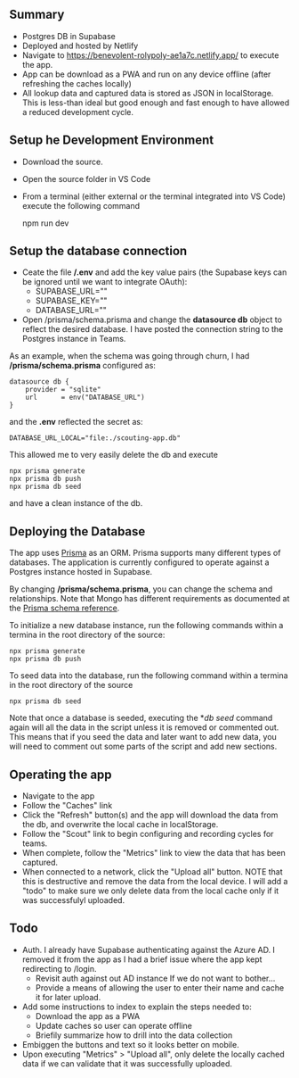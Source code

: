 ## Summary

- Postgres DB in Supabase
- Deployed and hosted by Netlify
- Navigate to https://benevolent-rolypoly-ae1a7c.netlify.app/ to execute the app.
- App can be download as a PWA and run on any device offline (after refreshing the caches locally)
- All lookup data and captured data is stored as JSON in localStorage. This is less-than ideal but good enough and fast enough to have allowed a reduced development cycle.


## Setup he Development Environment
- Download the source.
- Open the source folder in VS Code
- From a terminal (either external or the terminal integrated into VS Code) execute the following command

    npm run dev

## Setup the database connection

- Ceate the file **/.env** and add the key value pairs (the Supabase keys can be ignored until we want to integrate OAuth):
    - SUPABASE_URL=""
    - SUPABASE_KEY=""
    - DATABASE_URL=""
- Open /prisma/schema.prisma and change the **datasource db** object to reflect the desired database. I have posted the connection string to the Postgres instance in Teams.

As an example, when the schema was going through churn, I had **/prisma/schema.prisma** configured as: 

    datasource db {
        provider = "sqlite"
        url      = env("DATABASE_URL")
    }

and the **.env** reflected the secret as:

    DATABASE_URL_LOCAL="file:./scouting-app.db"

This allowed me to very easily delete the db and execute

    npx prisma generate
    npx prisma db push
    npx prisma db seed

and have a clean instance of the db. 


## Deploying the Database

The app uses [Prisma](https://www.prisma.io/docs) as an ORM. Prisma supports many different types of databases. The application is currently configured to operate against a Postgres instance hosted in Supabase.

By changing **/prisma/schema.prisma**, you can change the schema and relationships. Note that Mongo has different requirements as documented at the [Prisma schema reference](https://www.prisma.io/docs/reference/api-reference/prisma-schema-reference).

To initialize a new database instance, run the following commands within a termina in the root directory of the source:

    npx prisma generate
    npx prisma db push

To seed data into the database, run the following command within a termina in the root directory of the source

    npx prisma db seed

Note that once a database is seeded, executing the **db seed* command again will all the data in the script unless it is removed or commented out. This means that if you seed the data and later want to add new data, you will need to comment out some parts of the script and add new sections.


## Operating the app

- Navigate to the app
- Follow the "Caches" link
- Click the "Refresh" button(s) and the app will download the data from the db, and overwrite the local cache in localStorage.
- Follow the "Scout" link to begin configuring and recording cycles for teams.
- When complete, follow the "Metrics" link to view the data that has been captured.
- When connected to a network, click the "Upload all" button. NOTE that this is destructive and remove the data from the local device. I will add a "todo" to make sure we only delete data from the local cache only if it was successfulyl uploaded.

## Todo

- Auth. I already have Supabase authenticating against the Azure AD. I removed it from the app as I had a brief issue where the app kept redirecting to /login. 
    - Revisit auth against out AD instance If we do not want to bother...
    - Provide a means of allowing the user to enter their name and cache it for later upload.
- Add some instructions to index to explain the steps needed to:
    -  Download the app as a PWA
    - Update caches so user can operate offline
    - Briefily summarize how to drill into the data collection
- Embiggen the buttons and text so it looks better on mobile.
- Upon executing "Metrics" > "Upload all", only delete the locally cached data if we can validate that it was successfully uploaded.

